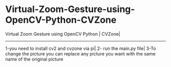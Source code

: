 # Virtual-Zoom-Gesture-using-OpenCV-Python-CVZone
Virtual Zoom Gesture using OpenCV Python | CVZone|
*************************************************
1-you need to install cv2 and cvzone via pi|
2- run the main.py file| 
3-To change the picture you can replace any picture you want with the same name of the original picture
